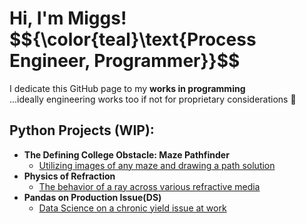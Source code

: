 <h1>Hi, I'm Miggs!<br/>
  $${\color{teal}\text{Process Engineer, Programmer}}$$</h1>
I dedicate this GitHub page to my <b>works in programming</b><br/>
...ideally engineering works too if not for proprietary considerations 👮

<h2>Python Projects (WIP):</h2>

- <b>The Defining College Obstacle: Maze Pathfinder</b>
  - [Utilizing images of any maze and drawing a path solution](https://github.com/pmiggs/Py-Maze_Pathfinder/blob/main/README.md)
- <b>Physics of Refraction</b>
  - [The behavior of a ray across various refractive media](https://github.com/pmiggs/Py-Refraction/blob/main/README.md)
- <b>Pandas on Production Issue(DS)</b>
  - [Data Science on a chronic yield issue at work](https://github.com/pmiggs/Py-Pandas-on/blob/main/README.md)
